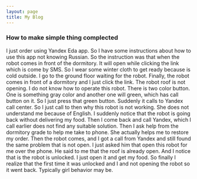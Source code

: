```yaml
---
layout: page
title: My Blog
--- 
```

### How to make simple thing complected 

I just order using Yandex Eda app. So I have some instructions about how to use this app not knowing Russian. So the instruction was that when the robot comes in front of the dormitory. It will open while clicking the link which is come by SMS. So I wear some winter cloth to get ready because is cold outside. I go to the ground floor waiting for the robot. Finally, the robot comes in front of a dormitory and I just click the link. The robot roof is not opening. I do not know how to operate this robot. There is two color button. One is something gray color and another one will green, which has call button on it. So I just press that green button. Suddenly it calls to Yandex call center. So I just call to then why this robot is not working. She does not understand me because of English. I suddenly notice that the robot is going back without delivering my food. Then I come back and call Yandex, which I call earlier does not find any suitable solution. Then I ask help from the dormitory grade to help me take to phone. She actually helps me to restore my order. Then the robot comes, and I got a call from Yandex and still found the same problem that is not open. I just asked him that open this robot for me over the phone. He said to me that the roof is already open. And I notice that is the robot is unlocked. I just open it and get my food. So finally I realize that the first time it was unlocked and I and not opening the robot so it went back. Typically girl behavior may be. 
